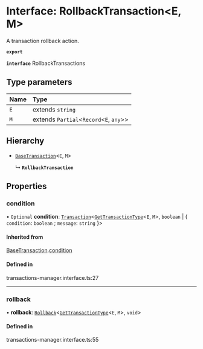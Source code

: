 # Interface: RollbackTransaction<E, M\>

A transaction rollback action.

**`export`**

**`interface`** RollbackTransactions

## Type parameters

| Name | Type                                      |
| :--- | :---------------------------------------- |
| `E`  | extends `string`                          |
| `M`  | extends `Partial`<`Record`<`E`, `any`\>\> |

## Hierarchy

- [`BaseTransaction`](BaseTransaction.md)<`E`, `M`\>

  ↳ **`RollbackTransaction`**

## Properties

### condition

• `Optional` **condition**: [`Transaction`](../types/Transaction.md)<[`GetTransactionType`](../types/GetTransactionType.md)<`E`, `M`\>, `boolean` \| { `condition`: `boolean` ; `message`: `string` }\>

#### Inherited from

[BaseTransaction](BaseTransaction.md).[condition](BaseTransaction.md#condition)

#### Defined in

transactions-manager.interface.ts:27

---

### rollback

• **rollback**: [`Rollback`](../types/Rollback.md)<[`GetTransactionType`](../types/GetTransactionType.md)<`E`, `M`\>, `void`\>

#### Defined in

transactions-manager.interface.ts:55
